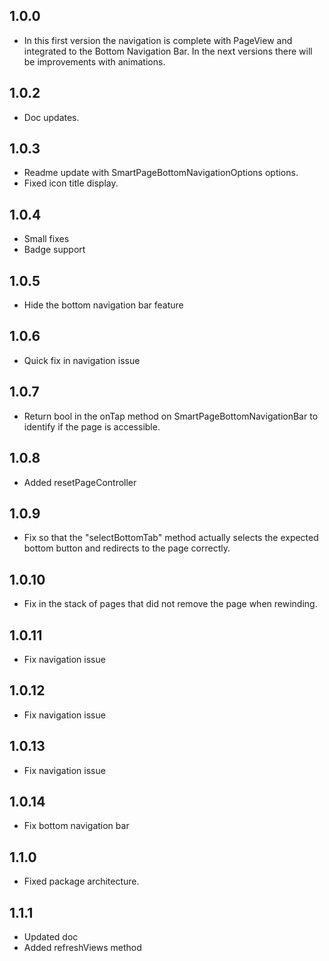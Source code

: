 ## 1.0.0

* In this first version the navigation is complete with PageView and integrated to the Bottom Navigation Bar. In the next versions there will be improvements with animations.

## 1.0.2

* Doc updates.

## 1.0.3

* Readme update with SmartPageBottomNavigationOptions options.
* Fixed icon title display.

## 1.0.4

* Small fixes
* Badge support

## 1.0.5

* Hide the bottom navigation bar feature

## 1.0.6

* Quick fix in navigation issue

## 1.0.7

* Return bool in the onTap method on SmartPageBottomNavigationBar to identify if the page is accessible.

## 1.0.8

* Added resetPageController

## 1.0.9

* Fix so that the "selectBottomTab" method actually selects the expected bottom button and redirects to the page correctly.

## 1.0.10

* Fix in the stack of pages that did not remove the page when rewinding.

## 1.0.11

* Fix navigation issue

## 1.0.12

* Fix navigation issue

## 1.0.13

* Fix navigation issue

## 1.0.14

* Fix bottom navigation bar

## 1.1.0

* Fixed package architecture.

## 1.1.1

* Updated doc
* Added refreshViews method